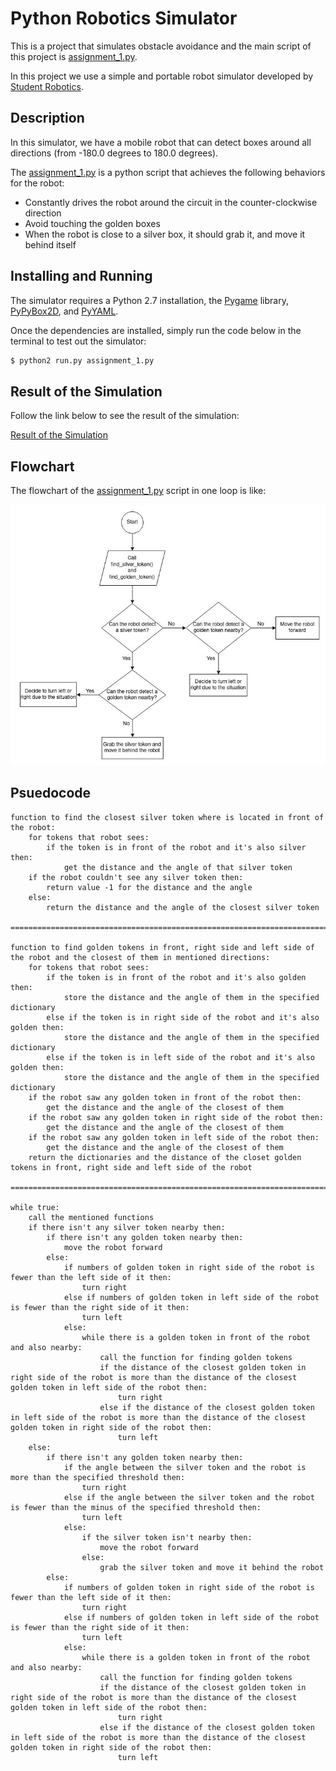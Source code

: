 Python Robotics Simulator
================================

This is a project that simulates obstacle avoidance and the main script of this project is [assignment_1.py](robot-sim/assignment_1.py).

In this project we use a simple and portable robot simulator developed by [Student Robotics](https://studentrobotics.org).


Description
----------------------

In this simulator, we have a mobile robot that can detect boxes around all directions (from -180.0 degrees to 180.0 degrees).

The [assignment_1.py](robot-sim/assignment_1.py) is a python script that achieves the following behaviors for the robot:
- Constantly drives the robot around the circuit in the counter-clockwise direction
- Avoid touching the golden boxes
- When the robot is close to a silver box, it should grab it, and move it behind itself  


Installing and Running
----------------------

The simulator requires a Python 2.7 installation, the [Pygame](http://pygame.org/) library, [PyPyBox2D](https://pypi.python.org/pypi/pypybox2d/2.1-r331), and [PyYAML](https://pypi.python.org/pypi/PyYAML/).

Once the dependencies are installed, simply run the code below in the terminal to test out the simulator:

```bash
$ python2 run.py assignment_1.py
```


Result of the Simulation
----------------------

Follow the link below to see the result of the simulation:

[Result of the Simulation](https://youtu.be/ZF0z2ONHWJQ)


Flowchart
----------------------

The flowchart of the [assignment_1.py](robot-sim/assignment_1.py) script in one loop is like:

![Flowchart](robot-sim/flowchart.jpg)


Psuedocode
----------------------

```
function to find the closest silver token where is located in front of the robot:
    for tokens that robot sees:
        if the token is in front of the robot and it's also silver then:
            get the distance and the angle of that silver token
    if the robot couldn't see any silver token then:
        return value -1 for the distance and the angle
    else:
        return the distance and the angle of the closest silver token

==================================================================================================================================

function to find golden tokens in front, right side and left side of the robot and the closest of them in mentioned directions:
    for tokens that robot sees:
        if the token is in front of the robot and it's also golden then:
            store the distance and the angle of them in the specified dictionary
        else if the token is in right side of the robot and it's also golden then:
            store the distance and the angle of them in the specified dictionary
        else if the token is in left side of the robot and it's also golden then:
            store the distance and the angle of them in the specified dictionary
    if the robot saw any golden token in front of the robot then:
        get the distance and the angle of the closest of them 
    if the robot saw any golden token in right side of the robot then:
        get the distance and the angle of the closest of them
    if the robot saw any golden token in left side of the robot then:
        get the distance and the angle of the closest of them 
    return the dictionaries and the distance of the closet golden tokens in front, right side and left side of the robot

==================================================================================================================================

while true:
    call the mentioned functions
    if there isn't any silver token nearby then:
        if there isn't any golden token nearby then:
            move the robot forward
        else:
            if numbers of golden token in right side of the robot is fewer than the left side of it then:
                turn right
            else if numbers of golden token in left side of the robot is fewer than the right side of it then:
                turn left
            else:
                while there is a golden token in front of the robot and also nearby:
                    call the function for finding golden tokens
                    if the distance of the closest golden token in right side of the robot is more than the distance of the closest golden token in left side of the robot then:
                        turn right
                    else if the distance of the closest golden token in left side of the robot is more than the distance of the closest golden token in right side of the robot then:
                        turn left
    else:
        if there isn't any golden token nearby then:
            if the angle between the silver token and the robot is more than the specified threshold then:
                turn right
            else if the angle between the silver token and the robot is fewer than the minus of the specified threshold then:
                turn left
            else:
                if the silver token isn't nearby then:
                    move the robot forward
                else:
                    grab the silver token and move it behind the robot
        else:
            if numbers of golden token in right side of the robot is fewer than the left side of it then:
                turn right
            else if numbers of golden token in left side of the robot is fewer than the right side of it then:
                turn left
            else:
                while there is a golden token in front of the robot and also nearby:
                    call the function for finding golden tokens
                    if the distance of the closest golden token in right side of the robot is more than the distance of the closest golden token in left side of the robot then:
                        turn right
                    else if the distance of the closest golden token in left side of the robot is more than the distance of the closest golden token in right side of the robot then:
                        turn left             
```